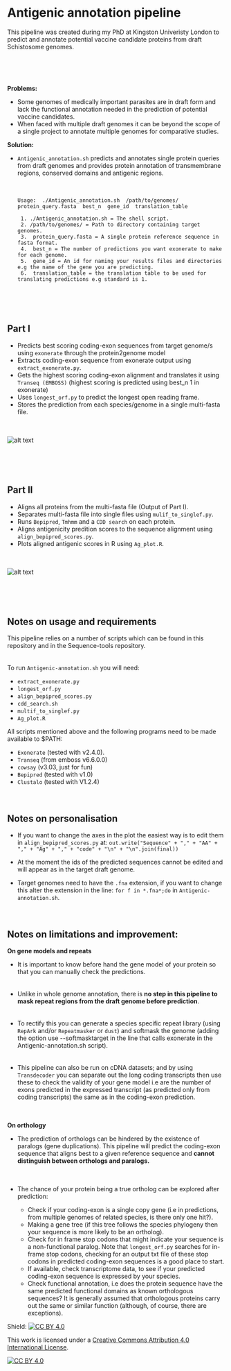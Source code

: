 # Antigenic annotation pipeline

This pipeline was created during my PhD at Kingston Univeristy London to predict and annotate potential vaccine candidate proteins from draft Schistosome genomes.

<br /> <br /> <br /> 

**Problems:** 
* Some genomes of medically important parasites are in draft form and lack the functional annotation needed in the prediction of potential vaccine candidates.
* When faced with multiple draft genomes it can be beyond the scope of a single project to annotate multiple genomes for comparative studies.

**Solution:** 
* `Antigenic_annotation.sh` predicts and annotates single protein queries from draft genomes and provides protein annotation of transmembrane regions, conserved domains and antigenic regions.<br /> <br /> <br /> 

      Usage:  ./Antigenic_annotation.sh  /path/to/genomes/ protein_query.fasta  best_n  gene_id  translation_table
      
       1. ./Antigenic_annotation.sh = The shell script.
       2. /path/to/genomes/ = Path to directory containing target genomes.
       3.  protein_query.fasta = A single protein reference sequence in fasta format. 
       4.  best_n = The number of predictions you want exonerate to make for each genome.
       5.  gene_id = An id for naming your results files and directories e.g the name of the gene you are predicting.
       6.  translation_table = the translation table to be used for translating predictions e.g standard is 1. 
       
       
<br /> <br /> <br /> 

## Part I
* Predicts best scoring coding-exon sequences from target genome/s using `exonerate` through the protein2genome model
* Extracts coding-exon sequence from exonerate output using `extract_exonerate.py`.
* Gets the highest scoring coding-exon alignment and translates it using `Transeq (EMBOSS)` (highest scoring is predicted using best_n 1 in exonerate)
* Uses `longest_orf.py` to predict the longest open reading frame.
* Stores the prediction from each species/genome in a single multi-fasta file.<br /> <br /> <br /> 

![alt text](https://github.com/camilla-eldridge/Antigenic-annotation-pipeline/blob/main/diagram/part_I.png)

<br /> <br /> <br /> 

## Part II
* Aligns all proteins from the multi-fasta file (Output of Part I).
* Separates multi-fasta file into single files using `mulif_to_singlef.py`.
* Runs `Bepipred`, `Tmhmm` and a `CDD search` on each protein. 
* Aligns antigenicity predition scores to the sequence alignment using `align_bepipred_scores.py`.
* Plots aligned antigenic scores in R using `Ag_plot.R`.<br /> <br /> <br /> 


![alt text](https://github.com/camilla-eldridge/Antigenic-annotation-pipeline/blob/main/diagram/part_II.png)


<br /> <br /> <br /> 
## Notes on usage and requirements 
This pipeline relies on a number of scripts which can be found in this repository and in the Sequence-tools repository.<br /> <br /> <br /> 
To run `Antigenic-annotation.sh` you will need:

 * `extract_exonerate.py`
 * `longest_orf.py`
 * `align_bepipred_scores.py`
 * `cdd_search.sh`
 * `multif_to_singlef.py`
 * `Ag_plot.R`

All scripts mentioned above and the following programs need to be made available to $PATH:
 * `Exonerate` (tested with v2.4.0).
 * `Transeq` (from emboss v6.6.0.0)
 * `cowsay` (v3.03, just for fun)
 * `Bepipred` (tested with v1.0)
 * `Clustalo` (tested with V1.2.4)
<br /> <br /> <br />

## Notes on personalisation
* If you want to change the axes in the plot the easiest way is to edit them in `align_bepipred_scores.py` at:
            `out.write("Sequence" + "," + "AA" + "," + "Ag" + "," + "code" + "\n" + "\n".join(final))`
            
* At the moment the ids of the predicted sequences cannot be edited and will appear as in the target draft genome.

* Target genomes need to have the `.fna` extension, if you want to change this alter the extension in the line: `for f in *.fna*;do` in `Antigenic-annotation.sh`.
<br /> <br /> <br /> 


## Notes on limitations and improvement:

**On gene models and repeats** 

* It is important to know before hand the gene model of your protein so that you can manually check the predictions. <br /> <br /> <br /> 
* Unlike in whole genome annotation, there is **no step in this pipeline to mask repeat regions from the draft genome before prediction**. 
<br /> <br /> <br /> 
* To rectify this you can generate a species specific repeat library (using `RepArk` and/or `Repeatmasker` or `dust`) and softmask the genome (adding the option use --softmasktarget in the line that calls exonerate in the Antigenic-annotation.sh script).  <br /> <br /> <br /> 
* This pipeline can also be run on cDNA datasets; and by using `Transdecoder` you can separate out the long coding transcripts then use these to check the validity of your gene model i.e are the number of exons predicted in the expressed transcript (as predicted only from coding transcripts) the same as in the coding-exon prediction.
<br /> <br /> <br /> 

**On orthology** 

* The prediction of orthologs can be hindered by the existence of paralogs (gene duplications). This pipeline will predict the coding-exon sequence that
aligns best to a given reference sequence and **cannot distinguish between orthologs and paralogs.** <br /> <br /> <br /> 

* The chance of your protein being a true ortholog can be explored after prediction:
  - Check if your coding-exon is a single copy gene (i.e in predictions, from multiple genomes of related species, is there only one hit?).
  - Making a gene tree (if this tree follows the species phylogeny then your sequence is more likely to be an ortholog).
  - Check for in frame stop codons that might indicate your sequence is a non-functional paralog. Note that `longest_orf.py` searches for in-frame stop codons,   checking for an output txt file of these stop codons in predicted coding-exon sequences is a good place to start.
  - If available, check transcriptome data, to see if your predicted coding-exon sequence is expressed by your species.
  - Check functional annotation, i.e does the protein sequence have the same predicted functional domains as known orthologous sequences? It is generally assumed that orthologous proteins carry out the same or similar function  (although, of course, there are exceptions). 






Shield: [![CC BY 4.0][cc-by-shield]][cc-by]

This work is licensed under a
[Creative Commons Attribution 4.0 International License][cc-by].

[![CC BY 4.0][cc-by-image]][cc-by]

[cc-by]: http://creativecommons.org/licenses/by/4.0/
[cc-by-image]: https://i.creativecommons.org/l/by/4.0/88x31.png
[cc-by-shield]: https://img.shields.io/badge/License-CC%20BY%204.0-lightgrey.svg


























